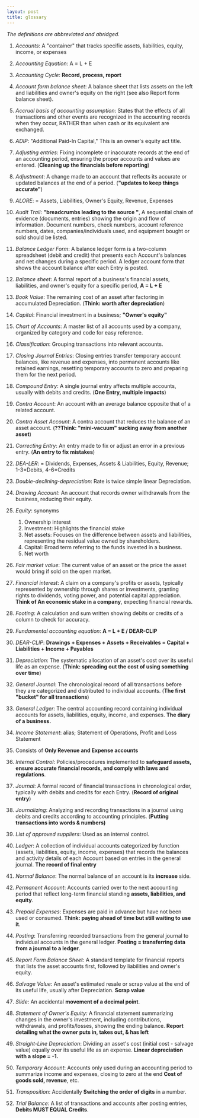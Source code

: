 ```yaml
---
layout: post
title: glossary
---
```


*The definitions are abbreviated and abridged.*  

1. *Accounts*: A "container" that tracks specific assets, liabilities, equity, income, or expenses  

1. *Accounting Equation*: A = L + E   

1. *Accounting Cycle*: **Record, process, report**

1. *Account form balance sheet*: A balance sheet that lists assets on the left and liabilities and owner's equity on the right (see also Report form balance sheet).   

1. *Accrual basis of accounting assumption*: States that the effects of all transactions and other events are recognized in the accounting records when they occur, RATHER than when cash or its equivalent are exchanged.   

1. *ADIP*: "Additional Paid-In Capital," This is an owner's equity act title.    
   
1. *Adjusting entries*: Fixing incomplete or inaccurate records at the end of an accounting period, ensuring the proper accounts and values are entered. (**Cleaning up the financials before reporting**)   

1. *Adjustment*: A change made to an account that reflects its accurate or updated balances at the end of a period. (**"updates to keep things accurate"**)   

1. *ALORE*: = Assets, Liabilities, Owner's Equity, Revenue, Expenses   

6. *Audit Trail*: **"breadcrumbs leading to the source "**, A sequential chain of evidence (documents, entries) showing the origin and flow of information. Document numbers, check numbers, account reference numbers, dates, companies/individuals used, and equipment bought or sold should be listed.    

7. *Balance Ledger Form*: A balance ledger form is a two-column spreadsheet (debit and credit) that presents each Account's balances and net changes during a specific period. A ledger account form that shows the account balance after each Entry is posted.   

8. *Balance sheet*: A formal report of a business's financial assets, liabilities, and owner's equity for a specific period, **A = L + E**   

9. *Book Value*: The remaining cost of an asset after factoring in accumulated Depreciation. (**Think: worth after depreciation**)   

10. *Capital*: Financial investment in a business; **"Owner's equity"**   

11. *Chart of Accounts*: A master list of all accounts used by a company, organized by category and code for easy reference.   

12. *Classification*: Grouping transactions into relevant accounts.   

13. *Closing Journal Entries*: Closing entries transfer temporary account balances, like revenue and expenses, into permanent accounts like retained earnings, resetting temporary accounts to zero and preparing them for the next period.   

14. *Compound Entry*: A single journal entry affects multiple accounts, usually with debits and credits. (**One Entry, multiple impacts**)   

15. *Contra Account*: An account with an average balance opposite that of a related account.   

16. *Contra Asset Account*: A contra account that reduces the balance of an asset account. (**??Think: "mini-vacuum" sucking away from another asset**)  

17. *Correcting Entry*: An entry made to fix or adjust an error in a previous entry. (**An entry to fix mistakes**)  

17. *DEA-LER*: = Dividends, Expenses, Assets & Liabilities, Equity, Revenue; 1-3=Debits, 4-6=Credits   

18. *Double-declining-depreciation*: Rate is twice simple linear Depreciation.   

19. *Drawing Account*: An account that records owner withdrawals from the business, reducing their equity.   

20. *Equity*: synonyms   
    1. Ownership interest   
    2. Investment: Highlights the financial stake   
    3. Net assets: Focuses on the difference between assets and liabilities, representing the residual value owned by shareholders.   
    4. Capital: Broad term referring to the funds invested in a business.   
    5. Net worth   

1. *Fair market value*: The current value of an asset or the price the asset would bring if sold on the open market.   
   
1. *Financial interest*: A claim on a company's profits or assets, typically represented by ownership through shares or investments, granting rights to dividends, voting power, and potential capital appreciation. **Think of An economic stake in a company**, expecting financial rewards.   

20. *Footing*: A calculation and sum written showing debits or credits of a column to check for accuracy.   

21. *Fundamental accounting equation*: **A = L + E / DEAR-CLIP**   

22. *DEAR-CLIP*: **Drawings + Expenses + Assets + Receivables = Capital + Liabilities + Income + Payables**   

23. *Depreciation*: The systematic allocation of an asset's cost over its useful life as an expense. (**Think: spreading out the cost of using something over time**)   

24. *General Journal*: The chronological record of all transactions before they are categorized and distributed to individual accounts. (**The first "bucket" for all transactions**)   

25. *General Ledger*: The central accounting record containing individual accounts for assets, liabilities, equity, income, and expenses. **The diary of a business.**   
    
26. *Income Statement*: alias; Statement of Operations, Profit and Loss Statement   
   1. Consists of **Only Revenue and Expense accounts**     

27. *Internal Control*: Policies/procedures implemented to **safeguard assets, ensure accurate financial records, and comply with laws and regulations**.   
   
28. *Journal*: A formal record of financial transactions in chronological order, typically with debits and credits for each Entry. (**Record of original entry**)   

29. *Journalizing*: Analyzing and recording transactions in a journal using debits and credits according to accounting principles. (**Putting transactions into words & numbers)**   
    
30. *List of approved suppliers*: Used as an internal control.   

31. *Ledger*: A collection of individual accounts categorized by function (assets, liabilities, equity, income, expenses) that records the balances and activity details of each Account based on entries in the general journal. **The record of final entry**   
    
32. *Normal Balance*: The normal balance of an account is its **increase** side.   

33. *Permanent Account*: Accounts carried over to the next accounting period that reflect long-term financial standing **assets, liabilities, and equity**.   

34. *Prepaid Expenses*: Expenses are paid in advance but have not been used or consumed. **Think: paying ahead of time but still waiting to use it**.   

35. *Posting*: Transferring recorded transactions from the general journal to individual accounts in the general ledger. **Posting = transferring data from a journal to a ledger**.    

36. *Report Form Balance Sheet*: A standard template for financial reports that lists the asset accounts first, followed by liabilities and owner's equity.   

37. *Salvage Value*: An asset's estimated resale or scrap value at the end of its useful life, usually after Depreciation. **Scrap value**   

38. *Slide*: An accidental **movement of a decimal point**.   

39. *Statement of Owner's Equity:* A financial statement summarizing changes in the owner's investment, including contributions, withdrawals, and profits/losses, showing the ending balance. **Report detailing what the owner puts in, takes out, & has left**   

40. *Straight-Line Depreciation*: Dividing an asset's cost (initial cost - salvage value) equally over its useful life as an expense. **Linear depreciation with a slope = -1.**   

41. *Temporary Account*: Accounts only used during an accounting period to summarize income and expenses, closing to zero at the end **Cost of goods sold, revenue**, etc.    

42. *Transposition*: Accidentally **Switching the order of digits** in a number.   

43. *Trial Balance*: A list of transactions and accounts after posting entries, **Debits MUST EQUAL Credits**.    
